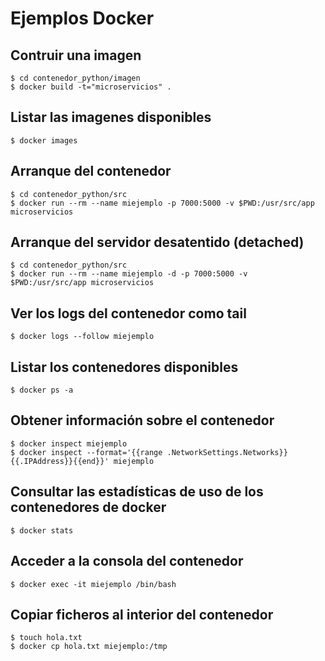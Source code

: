 # Ejemplos Docker

## Contruir una imagen

~~~
$ cd contenedor_python/imagen
$ docker build -t="microservicios" .
~~~

## Listar las imagenes disponibles

~~~
$ docker images
~~~

## Arranque del contenedor

~~~
$ cd contenedor_python/src
$ docker run --rm --name miejemplo -p 7000:5000 -v $PWD:/usr/src/app microservicios
~~~

## Arranque del servidor desatentido (detached)

~~~
$ cd contenedor_python/src
$ docker run --rm --name miejemplo -d -p 7000:5000 -v $PWD:/usr/src/app microservicios
~~~

## Ver los logs del contenedor como tail

~~~
$ docker logs --follow miejemplo
~~~

## Listar los contenedores disponibles

~~~
$ docker ps -a
~~~

## Obtener información sobre el contenedor

~~~
$ docker inspect miejemplo
$ docker inspect --format='{{range .NetworkSettings.Networks}}{{.IPAddress}}{{end}}' miejemplo
~~~

## Consultar las estadísticas de uso de los contenedores de docker

~~~
$ docker stats
~~~

## Acceder a la consola del contenedor

~~~
$ docker exec -it miejemplo /bin/bash
~~~

## Copiar ficheros al interior del contenedor

~~~
$ touch hola.txt
$ docker cp hola.txt miejemplo:/tmp
~~~
